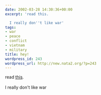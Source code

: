 ```yaml
---
date: 2002-03-28 14:30:36+00:00
excerpt: 'read this.

  I really don''t like war'
tags:
- war
- peace
- conflict
- vietnam
- military
title: hey!
wordpress_id: 243
wordpress_url: http://new.nata2.org/?p=243
---
```


read <a href="http://mama.stg.brown.edu/projects/WritingVietnam/readings/tob_true_war.html">this</a>.<br/><br/>
I really don't like war